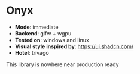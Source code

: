 # Onyx

- **Mode**: immediate
- **Backend**: glfw + wgpu
- **Tested on**: windows and linux
- **Visual style inspired by**: https://ui.shadcn.com/
- **Hotel**: trivago

This library is nowhere near production ready
